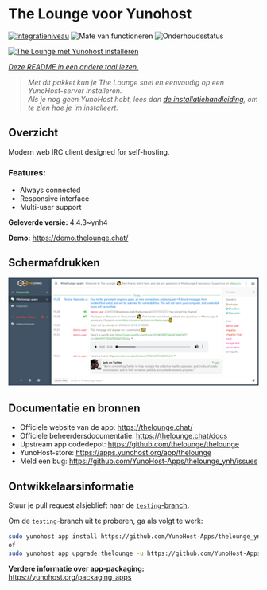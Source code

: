 <!--
NB: Deze README is automatisch gegenereerd door <https://github.com/YunoHost/apps/tree/master/tools/readme_generator>
Hij mag NIET handmatig aangepast worden.
-->

# The Lounge voor Yunohost

[![Integratieniveau](https://dash.yunohost.org/integration/thelounge.svg)](https://ci-apps.yunohost.org/ci/apps/thelounge/) ![Mate van functioneren](https://ci-apps.yunohost.org/ci/badges/thelounge.status.svg) ![Onderhoudsstatus](https://ci-apps.yunohost.org/ci/badges/thelounge.maintain.svg)

[![The Lounge met Yunohost installeren](https://install-app.yunohost.org/install-with-yunohost.svg)](https://install-app.yunohost.org/?app=thelounge)

*[Deze README in een andere taal lezen.](./ALL_README.md)*

> *Met dit pakket kun je The Lounge snel en eenvoudig op een YunoHost-server installeren.*  
> *Als je nog geen YunoHost hebt, lees dan [de installatiehandleiding](https://yunohost.org/install), om te zien hoe je 'm installeert.*

## Overzicht

Modern web IRC client designed for self-hosting. 

### Features:

- Always connected
- Responsive interface
- Multi-user support

**Geleverde versie:** 4.4.3~ynh4

**Demo:** <https://demo.thelounge.chat/>

## Schermafdrukken

![Schermafdrukken van The Lounge](./doc/screenshots/thelounge-screenshot.png)

## Documentatie en bronnen

- Officiele website van de app: <https://thelounge.chat/>
- Officiele beheerdersdocumentatie: <https://thelounge.chat/docs>
- Upstream app codedepot: <https://github.com/thelounge/thelounge>
- YunoHost-store: <https://apps.yunohost.org/app/thelounge>
- Meld een bug: <https://github.com/YunoHost-Apps/thelounge_ynh/issues>

## Ontwikkelaarsinformatie

Stuur je pull request alsjeblieft naar de [`testing`-branch](https://github.com/YunoHost-Apps/thelounge_ynh/tree/testing).

Om de `testing`-branch uit te proberen, ga als volgt te werk:

```bash
sudo yunohost app install https://github.com/YunoHost-Apps/thelounge_ynh/tree/testing --debug
of
sudo yunohost app upgrade thelounge -u https://github.com/YunoHost-Apps/thelounge_ynh/tree/testing --debug
```

**Verdere informatie over app-packaging:** <https://yunohost.org/packaging_apps>
